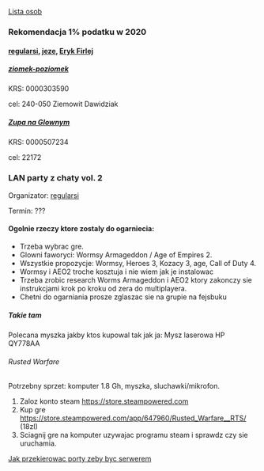 [Lista osob](https://towers-of-trust.herokuapp.com/show_group/1?tab=members)

### Rekomendacja 1% podatku w 2020
#### [regularsi](https://towers-of-trust.herokuapp.com/show_group/1?tab=tower&tower_id=1), [jeze](https://towers-of-trust.herokuapp.com/show_group/1?tab=tower&tower_id=2), [Eryk Firlej](https://towers-of-trust.herokuapp.com/show_group/1?tab=members)

##### [ziomek-poziomek](https://www.facebook.com/ziomekpoziomek2011/)

KRS: 0000303590

cel: 240-050 Ziemowit Dawidziak

##### [Zupa na Glownym](https://www.facebook.com/ZupaNaGlownym/posts/868633420247116?__tn__=K-R)

KRS: 0000507234

cel: 22172


### LAN party z chaty vol. 2

Organizator: [regularsi](https://towers-of-trust.herokuapp.com/show_group/1?tab=tower&tower_id=1)

Termin: ???

#### Ogolnie rzeczy ktore zostaly do ogarniecia:
- Trzeba wybrac gre.
- Glowni faworyci: Wormsy Armageddon / Age of Empires 2.
- Wszystkie propozycje: Wormsy, Heroes 3, Kozacy 3, age, Call of Duty 4.
- Wormsy i AEO2 troche kosztuja i nie wiem jak je instalowac
- Trzeba zrobic research Worms Armageddon i AEO2 ktory zakonczy sie instrukcjami krok po kroku od zera do multiplayera.
- Chetni do ogarniania prosze zglaszac sie na grupie na fejsbuku

##### Takie tam

Polecana myszka jakby ktos kupowal tak jak ja: Mysz laserowa HP QY778AA

###### Rusted Warfare

Potrzebny sprzet: komputer 1.8 Gh, myszka, sluchawki/mikrofon.

 1. Zaloz konto steam https://store.steampowered.com
 2. Kup gre https://store.steampowered.com/app/647960/Rusted_Warfare__RTS/ (18zl)
 3. Sciagnij gre na komputer uzywajac programu steam i sprawdz czy sie uruchamia.

[Jak przekierowac porty zeby byc serwerem](https://portforward.com/rusted-warfare/)
